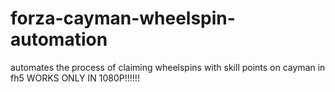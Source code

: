 # forza-cayman-wheelspin-automation
automates the  process of claiming wheelspins with skill points on cayman in fh5
WORKS ONLY IN 1080P!!!!!!

